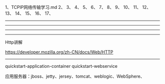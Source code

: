1、TCPIP网络传输学习.md
2、
3、
4、
5、
6、
7、
8、
9、
10、
11、
12、
13、
14、
15、
16、
17、






---------------------------------------------------------------------------------------------------------------------





---------------------------------------------------------------------------------------------------------------------




---------------------------------------------------------------------------------------------------------------------






---------------------------------------------------------------------------------------------------------------------
Http讲解

https://developer.mozilla.org/zh-CN/docs/Web/HTTP


---------------------------------------------------------------------------------------------------------------------




quickstart-application-container
quickstart-webservice

应用服务器：jboss、jetty、jersey、tomcat、weblogic、WebSphere、









